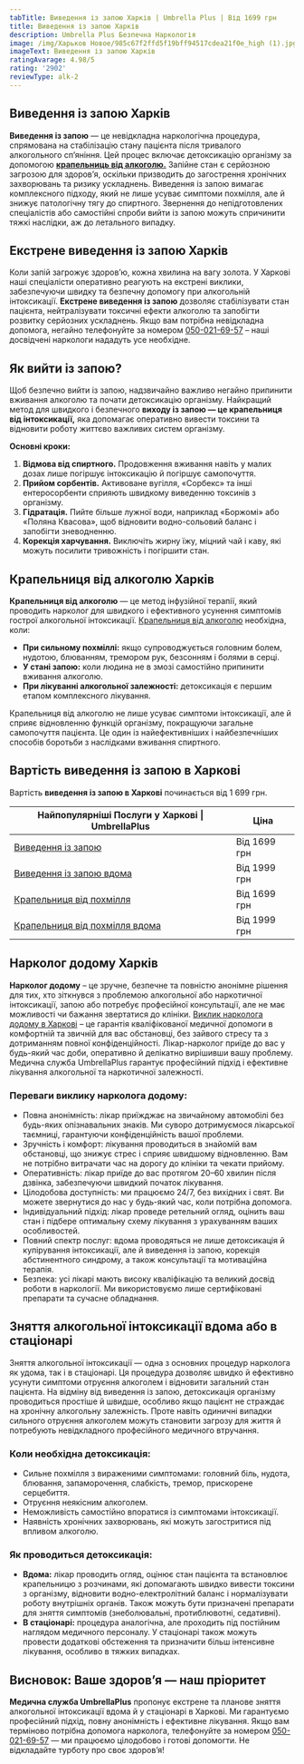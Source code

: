 ```yaml
---
tabTitle: Виведення із запою Харків | Umbrella Plus | Від 1699 грн
title: Виведення із запою Харків
description: Umbrella Plus Безпечна Наркологія
image: /img/Харьков Новое/985c67f2ffd5f19bff94517cdea21f0e_high (1).jpg
imageText: Виведення із запою Харків
ratingAvarage: 4.98/5
rating: '2902'
reviewType: alk-2
---
```


## Виведення із запою Харків

**Виведення із запою** — це невідкладна наркологічна процедура, спрямована на стабілізацію стану пацієнта після тривалого алкогольного сп’яніння. Цей процес включає детоксикацію організму за допомогою **[крапельниць від алкоголю.](https://umbrella-plus.com.ua/uk/kharkiv/kapelnica_ot_alkogola_kharkiv-ua/)** Запійне стан є серйозною загрозою для здоров’я, оскільки призводить до загострення хронічних захворювань та ризику ускладнень. Виведення із запою вимагає комплексного підходу, який не лише усуває симптоми похмілля, але й знижує патологічну тягу до спиртного. Звернення до непідготовлених спеціалістів або самостійні спроби вийти із запою можуть спричинити тяжкі наслідки, аж до летального випадку.

## Екстрене виведення із запою Харків

Коли запій загрожує здоров’ю, кожна хвилина на вагу золота. У Харкові наші спеціалісти оперативно реагують на екстрені виклики, забезпечуючи швидку та безпечну допомогу при алкогольній інтоксикації. **Екстрене виведення із запою** дозволяє стабілізувати стан пацієнта, нейтралізувати токсичні ефекти алкоголю та запобігти розвитку серйозних ускладнень. Якщо вам потрібна невідкладна допомога, негайно телефонуйте за номером [050-021-69-57](tel:0500216957) – наші досвідчені наркологи нададуть усе необхідне.

## Як вийти із запою?

Щоб безпечно вийти із запою, надзвичайно важливо негайно припинити вживання алкоголю та почати детоксикацію організму. Найкращий метод для швидкого і безпечного **виходу із запою — це крапельниця від інтоксикації,** яка допомагає оперативно вивести токсини та відновити роботу життєво важливих систем організму.

**Основні кроки:**

1. **Відмова від спиртного.** Продовження вживання навіть у малих дозах лише погіршує інтоксикацію й погіршує самопочуття.
2. **Прийом сорбентів.** Активоване вугілля, «Сорбекс» та інші ентеросорбенти сприяють швидкому виведенню токсинів з організму.
3. **Гідратація.** Пийте більше лужної води, наприклад «Боржомі» або «Поляна Квасова», щоб відновити водно-сольовий баланс і запобігти зневодненню.
4. **Корекція харчування.** Виключіть жирну їжу, міцний чай і каву, які можуть посилити тривожність і погіршити стан.

## Крапельниця від алкоголю Харків

**Крапельниця від алкоголю** — це метод інфузійної терапії, який проводить нарколог для швидкого і ефективного усунення симптомів гострої алкогольної інтоксикації. [Крапельниця від алкоголю](https://umbrella-plus.com.ua/uk/kharkiv/vivod-iz-zapoia-kharkiv-ua/) необхідна, коли:

* **При сильному похміллі:** якщо супроводжується головним болем, нудотою, блюванням, тремором рук, безсонням і болями в серці.
* **У стані запою:** коли людина не в змозі самостійно припинити вживання алкоголю.
* **При лікуванні алкогольної залежності:** детоксикація є першим етапом комплексного лікування.

Крапельниця від алкоголю не лише усуває симптоми інтоксикації, але й сприяє відновленню функцій організму, покращуючи загальне самопочуття пацієнта. Це один із найефективніших і най­безпечніших способів боротьби з наслідками вживання спиртного.

## Вартість виведення із запою в Харкові

Вартість **виведення із запою в Харкові** починається від 1 699 грн.

| Найпопулярніші Послуги у Харкові \| UmbrellaPlus                           | Ціна         |
| -------------------------------------------------------------------------- | ------------ |
| [Виведення із запою](Vivod-iz-zapoia-kharkiv-ua)                           | Від 1699 грн |
| [Виведення із запою вдома](Vivod-iz-zapoia-na-domy-kharkiv-ua)             | Від 1999 грн |
| [Крапельниця від похмілля](Kapelnica_ot_alkogola_kharkiv-ua)               | Від 1699 грн |
| [Крапельниця від похмілля вдома](Kapelnica_ot_alkogola_na_domy_kharkiv_ua) | Від 1999 грн |

## Нарколог додому Харків

**Нарколог додому** – це зручне, безпечне та повністю анонімне рішення для тих, хто зіткнувся з проблемою алкогольної або наркотичної інтоксикації, запою або потребує професійної консультації, але не має можливості чи бажання звертатися до клініки. [Виклик нарколога додому в Харкові](https://umbrella-plus.com.ua/uk/kharkiv/vivod-iz-zapoia-na-domy-kharkiv-ua/) – це гарантія кваліфікованої медичної допомоги в комфортній та звичній для вас обстановці, без зайвого стресу та з дотриманням повної конфіденційності. Лікар-нарколог приїде до вас у будь-який час доби, оперативно й делікатно вирішивши вашу проблему. Медична служба UmbrellaPlus гарантує професійний підхід і ефективне лікування алкогольної та наркотичної залежності.

### Переваги виклику нарколога додому:

* Повна анонімність: лікар приїжджає на звичайному автомобілі без будь-яких опізнавальних знаків. Ми суворо дотримуємося лікарської таємниці, гарантуючи конфіденційність вашої проблеми.
* Зручність і комфорт: лікування проводиться в знайомій вам обстановці, що знижує стрес і сприяє швидшому відновленню. Вам не потрібно витрачати час на дорогу до клініки та чекати прийому.
* Оперативність: лікар приїде до вас протягом 20–60 хвилин після дзвінка, забезпечуючи швидкий початок лікування.
* Цілодобова доступність: ми працюємо 24/7, без вихідних і свят. Ви можете звернутися до нас у будь-який час, коли потрібна допомога.
* Індивідуальний підхід: лікар проведе ретельний огляд, оцінить ваш стан і підбере оптимальну схему лікування з урахуванням ваших особливостей.
* Повний спектр послуг: вдома проводяться не лише детоксикація й купірування інтоксикації, але й виведення із запою, корекція абстинентного синдрому, а також консультації та мотиваційна терапія.
* Безпека: усі лікарі мають високу кваліфікацію та великий досвід роботи в наркології. Ми використовуємо лише сертифіковані препарати та сучасне обладнання.

## Зняття алкогольної інтоксикації вдома або в стаціонарі

Зняття алкогольної інтоксикації — одна з основних процедур нарколога як удома, так і в стаціонарі. Ця процедура дозволяє швидко й ефективно усунути симптоми отруєння алкоголем і відновити загальний стан пацієнта. На відміну від виведення із запою, детоксикація організму проводиться простіше й швидше, особливо якщо пацієнт не страждає на хронічну алкогольну залежність. Проте навіть одиничні випадки сильного отруєння алкоголем можуть становити загрозу для життя й потребують невідкладного професійного медичного втручання.

### Коли необхідна детоксикація:

* Сильне похмілля з вираженими симптомами: головний біль, нудота, блювання, запаморочення, слабкість, тремор, прискорене серцебиття.
* Отруєння неякісним алкоголем.
* Неможливість самостійно впоратися із симптомами інтоксикації.
* Наявність хронічних захворювань, які можуть загостритися під впливом алкоголю.

### Як проводиться детоксикація:

* **Вдома:** лікар проводить огляд, оцінює стан пацієнта та встановлює крапельницю з розчинами, які допомагають швидко вивести токсини з організму, відновити водно-електролітний баланс і нормалізувати роботу внутрішніх органів. Також можуть бути призначені препарати для зняття симптомів (знеболювальні, протиблювотні, седативні).
* **В стаціонарі:** процедура аналогічна, але проходить під постійним наглядом медичного персоналу. У стаціонарі також можуть провести додаткові обстеження та призначити більш інтенсивне лікування, особливо в тяжких випадках.

## Висновок: Ваше здоров’я — наш пріоритет

**Медична служба UmbrellaPlus** пропонує екстрене та планове зняття алкогольної інтоксикації вдома й у стаціонарі в Харкові. Ми гарантуємо професійний підхід, повну анонімність і ефективне лікування. Якщо вам терміново потрібна допомога нарколога, телефонуйте за номером [050-021-69-57](tel:0500216957) — ми працюємо цілодобово і готові допомогти. Не відкладайте турботу про своє здоров’я!
